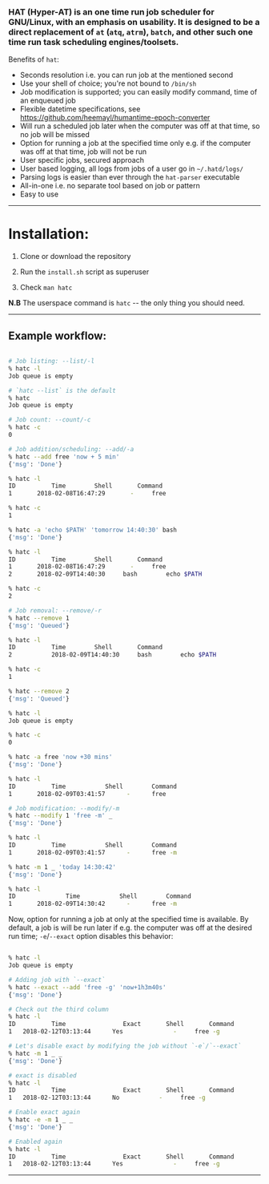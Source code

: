 ### HAT (Hyper-AT) is an one time run job scheduler for GNU/Linux, with an emphasis on usability. It is designed to be a direct replacement of `at` (`atq`, `atrm`), `batch`, and other such one time run task scheduling engines/toolsets.

Benefits of `hat`:

- Seconds resolution i.e. you can run job at the mentioned second
- Use your shell of choice; you're not bound to `/bin/sh`
- Job modification is supported; you can easily modify command, time of an enqueued job
- Flexible datetime specifications, see https://github.com/heemayl/humantime-epoch-converter
- Will run a scheduled job later when the computer was off at that time, so no job will be missed
- Option for running a job at the specified time only e.g. if the computer was off at that time, job will not be run
- User specific jobs, secured approach
- User based logging, all logs from jobs of a user go in `~/.hatd/logs/`
- Parsing logs is easier than ever through the `hat-parser` executable
- All-in-one i.e. no separate tool based on job or pattern
- Easy to use

---

# Installation:

1. Clone or download the repository

2. Run the `install.sh` script as superuser

3. Check `man hatc`

**N.B** The userspace command is `hatc` -- the only thing you should need.

---

## Example workflow:

```bash

# Job listing: --list/-l
% hatc -l
Job queue is empty

# `hatc --list` is the default
% hatc
Job queue is empty

# Job count: --count/-c
% hatc -c
0

# Job addition/scheduling: --add/-a
% hatc --add free 'now + 5 min'
{'msg': 'Done'}

% hatc -l
ID		    Time		Shell		Command
1	    2018-02-08T16:47:29		  -		free

% hatc -c
1

% hatc -a 'echo $PATH' 'tomorrow 14:40:30' bash
{'msg': 'Done'}

% hatc -l
ID		    Time		Shell		Command
1	    2018-02-08T16:47:29		  -		free
2	    2018-02-09T14:40:30		bash		echo $PATH

% hatc -c
2

# Job removal: --remove/-r
% hatc --remove 1
{'msg': 'Queued'}

% hatc -l
ID		    Time		Shell		Command
2           2018-02-09T14:40:30		bash		echo $PATH

% hatc -c
1

% hatc --remove 2
{'msg': 'Queued'}

% hatc -l
Job queue is empty

% hatc -c
0

% hatc -a free 'now +30 mins'
{'msg': 'Done'}

% hatc -l
ID		    Time	       Shell		Command
1	    2018-02-09T03:41:57		 -		free

# Job modification: --modify/-m
% hatc --modify 1 'free -m' _
{'msg': 'Done'}

% hatc -l
ID		    Time	       Shell		Command
1	    2018-02-09T03:41:57		 -		free -m

% hatc -m 1 _ 'today 14:30:42'
{'msg': 'Done'}

% hatc -l
ID     		    Time	       Shell		Command
1 	    2018-02-09T14:30:42		 -		free -m


```

Now, option for running a job at only at the specified time is available. By default, a job is will be run later if e.g. the computer was off at the desired run time; `-e`/`--exact` option disables this behavior:

```bash

% hatc -l
Job queue is empty

# Adding job with `--exact`
% hatc --exact --add 'free -g' 'now+1h3m40s'
{'msg': 'Done'}

# Check out the third column
% hatc -l
ID	        Time		        Exact		Shell		Command
1	2018-02-12T03:13:44		 Yes	          -		free -g

# Let's disable exact by modifying the job without `-e`/`--exact`
% hatc -m 1 _ _
{'msg': 'Done'}

# exact is disabled
% hatc -l
ID	        Time		        Exact		Shell		Command
1	2018-02-12T03:13:44		 No	          -		free -g

# Enable exact again
% hatc -e -m 1 _ _
{'msg': 'Done'}

# Enabled again
% hatc -l
ID	        Time		        Exact		Shell		Command
1	2018-02-12T03:13:44		 Yes	          -		free -g


```

---
